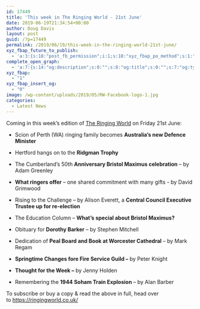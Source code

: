 ```yaml
---
id: 17449
title: 'This week in The Ringing World - 21st June'
date: 2019-06-19T21:34:54+00:00
author: Doug Davis
layout: post
guid: /?p=17449
permalink: /2019/06/19/this-week-in-the-ringing-world-21st-june/
xyz_fbap_future_to_publish:
  - 'a:3:{s:18:"post_fb_permission";i:1;s:18:"xyz_fbap_po_method";s:1:"2";s:16:"xyz_fbap_message";s:62:"News item added to the CCCBR website: {POST_TITLE} {PERMALINK}";}'
complete_open_graph:
  - 'a:7:{s:14:"og:description";s:0:"";s:8:"og:title";s:0:"";s:7:"og:type";s:0:"";s:12:"twitter:card";s:7:"summary";s:15:"twitter:creator";s:0:"";s:19:"twitter:description";s:0:"";s:8:"og:image";s:5:"17238";}'
xyz_fbap:
  - "1"
xyz_fbap_insert_og:
  - "0"
image: /wp-content/uploads/2019/05/RW-Facebook-logo-1.jpg
categories:
  - Latest News
---
```

Coming in this week’s edition of <a href="https://www.ringingworld.co.uk/" target="_blank" rel="noopener noreferrer">The Ringing World</a> on Friday 21st June:

+ Scion of Perth (WA) ringing family becomes **Australia’s new Defence Minister**

+ Hertford hangs on to the **Ridgman Trophy**

+ The Cumberland’s 50th **Anniversary Bristol Maximus celebration** – by Adam Greenley

+ **What ringers offer** – one shared commitment with many gifts - by David Grimwood

+ Rising to the Challenge – by Alison Everett, a **Central Council Executive Trustee up for re-election**

+ The Education Column – **What’s special about Bristol Maximus?**

+ Obituary for **Dorothy Barker** – by Stephen Mitchell

+ Dedication of **Peal Board and Book at Worcester Cathedral** – by Mark Regam

+ **Springtime Changes fore Fire Service Guild –** by Peter Knight

+ **Thought for the Week –** by Jenny Holden

+ Remembering the **1944 Soham Train Explosion** – by Alan Barber

To subscribe or buy a copy & read the above in full, head over to <a href="https://ringingworld.co.uk/" target="_blank" rel="noopener noreferrer">https://ringingworld.co.uk/</a>
